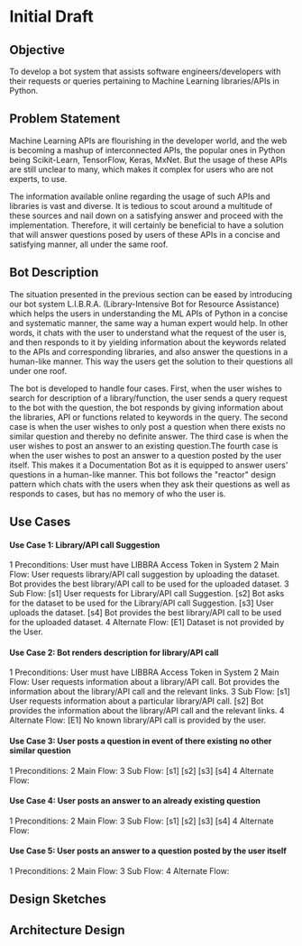 # Initial Draft 

## Objective 
To develop a bot system that assists software engineers/developers with their requests or queries pertaining to Machine Learning  libraries/APIs in Python.

## Problem Statement  
Machine Learning APIs are flourishing in the developer world, and the web is becoming a mashup of interconnected APIs, the popular ones in Python being Scikit-Learn, TensorFlow, Keras, MxNet. But the usage of these APIs are still unclear to many, which makes it complex for users who are not experts, to use. 

The information available online regarding the usage of such APIs and libraries is vast and diverse. It is tedious to scout around a multitude of these sources and nail down on a satisfying answer and proceed with the implementation. Therefore, it will certainly be beneficial to have a solution that will answer questions posed by users of these APIs in a concise and satisfying manner, all under the same roof.  

## Bot Description

The situation presented in the previous section can be eased by introducing our bot system L.I.B.R.A. (Library-Intensive Bot for Resource Assistance) which helps the users in understanding the ML APIs of Python in a concise and systematic manner, the same way a human expert would help. In other words, it chats with the user to understand what the request of the user is, and then responds to it by yielding information about the keywords related to the APIs and corresponding libraries, and also answer the questions in a human-like manner. This way the users get the solution to their questions all under one roof.
 
The bot is developed to handle four cases. First, when the user wishes to search for description of a library/function, the user sends a query request to the bot with the question, the bot responds by giving information about the libraries, API or functions related to keywords in the query. The second case is when the user wishes to only post a question when there exists no similar question and thereby no definite answer. The third case is when the user wishes to post an answer to an existing question.The fourth case is when the user wishes to post an answer to a question posted by the user itself. This makes it a Documentation Bot as it is equipped to answer users' questions in a human-like manner. This bot follows the "reactor" design pattern which chats with the users when they ask their questions as well as responds to cases, but has no memory of who the user is.

## Use Cases 
#### Use Case 1: Library/API call Suggestion <!-- Bot suggests the library/API call to be used, in answer to a user's question -->
1 Preconditions: User must have LIBBRA Access Token in System<!--User must have a data set to know about the library to be used.-->
2 Main Flow: 
  User requests library/API call suggestion by uploading the dataset. Bot provides the best library/API call to be used for the uploaded   dataset.
3 Sub Flow:
  [s1] User requests for Library/API call Suggestion.
  [s2] Bot asks for the dataset to be used for the Library/API call Suggestion.
  [s3] User uploads the dataset.
  [s4] Bot provides the best library/API call to be used for the uploaded dataset.
4 Alternate Flow:
  [E1] Dataset is not provided by the User.

#### Use Case 2: Bot renders description for library/API call
1 Preconditions: User must have LIBBRA Access Token in System
2 Main Flow: 
  User requests information about a library/API call. Bot provides the information about the library/API call and the relevant links.
3 Sub Flow:
  [s1] User requests information about a particular library/API call.
  [s2] Bot provides the information about the library/API call and the relevant links.
4 Alternate Flow:
  [E1] No known library/API call is provided by the user.
 
#### Use Case 3: User posts a question in event of there existing no other similar question 
1 Preconditions:
2 Main Flow:
3 Sub Flow:
  [s1] 
  [s2]
  [s3]
  [s4]
4 Alternate Flow:
 
#### Use Case 4: User posts an answer to an already existing question 
1 Preconditions:
2 Main Flow:
3 Sub Flow:
  [s1] 
  [s2]
  [s3]
  [s4]
4 Alternate Flow:
 
#### Use Case 5: User posts an answer to a question posted by the user itself 
1 Preconditions:
2 Main Flow:
3 Sub Flow:
4 Alternate Flow:
 
## Design Sketches 
## Architecture Design 


